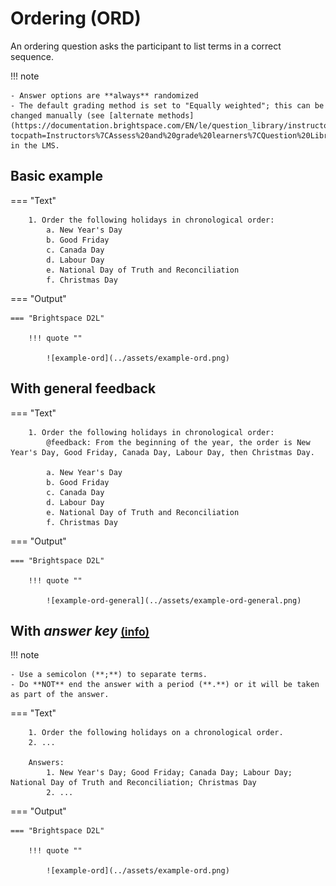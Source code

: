# Ordering (ORD)

An ordering question asks the participant to list terms in a correct sequence.

!!! note

    - Answer options are **always** randomized
    - The default grading method is set to "Equally weighted"; this can be changed manually (see [alternate methods](https://documentation.brightspace.com/EN/le/question_library/instructor/creating_questions.htm?tocpath=Instructors%7CAssess%20and%20grade%20learners%7CQuestion%20Library%7C_____1)) in the LMS.

## Basic example

=== "Text"

        1. Order the following holidays in chronological order:
            a. New Year's Day
            b. Good Friday
            c. Canada Day
            d. Labour Day
            e. National Day of Truth and Reconciliation
            f. Christmas Day

=== "Output"

    === "Brightspace D2L"

        !!! quote ""

            ![example-ord](../assets/example-ord.png)
<!-- 
    === "Canvas"

        !!! quote ""

            Coming Soon.

    === "Moodle"

        !!! quote ""

            Coming Soon. -->

## With general feedback

=== "Text"

        1. Order the following holidays in chronological order:
            @feedback: From the beginning of the year, the order is New Year's Day, Good Friday, Canada Day, Labour Day, then Christmas Day.

            a. New Year's Day
            b. Good Friday
            c. Canada Day
            d. Labour Day
            e. National Day of Truth and Reconciliation
            f. Christmas Day

=== "Output"

    === "Brightspace D2L"

        !!! quote ""

            ![example-ord-general](../assets/example-ord-general.png)
<!-- 
    === "Canvas"

        !!! quote ""

            Coming Soon.

    === "Moodle"

        !!! quote ""

            Coming Soon. -->

<!-- markdownlint-disable MD033 -->
## With *answer key* [<small markdown>(info)</small>](../additional-info/end-answer-key.md)

!!! note

    - Use a semicolon (**;**) to separate terms.
    - Do **NOT** end the answer with a period (**.**) or it will be taken as part of the answer.

=== "Text"

        1. Order the following holidays on a chronological order.
        2. ...

        Answers:
            1. New Year's Day; Good Friday; Canada Day; Labour Day; National Day of Truth and Reconciliation; Christmas Day
            2. ...

=== "Output"

    === "Brightspace D2L"

        !!! quote ""

            ![example-ord](../assets/example-ord.png)
<!-- 
    === "Canvas"

        !!! quote ""

            Coming Soon.

    === "Moodle"

        !!! quote ""

            Coming Soon. -->
